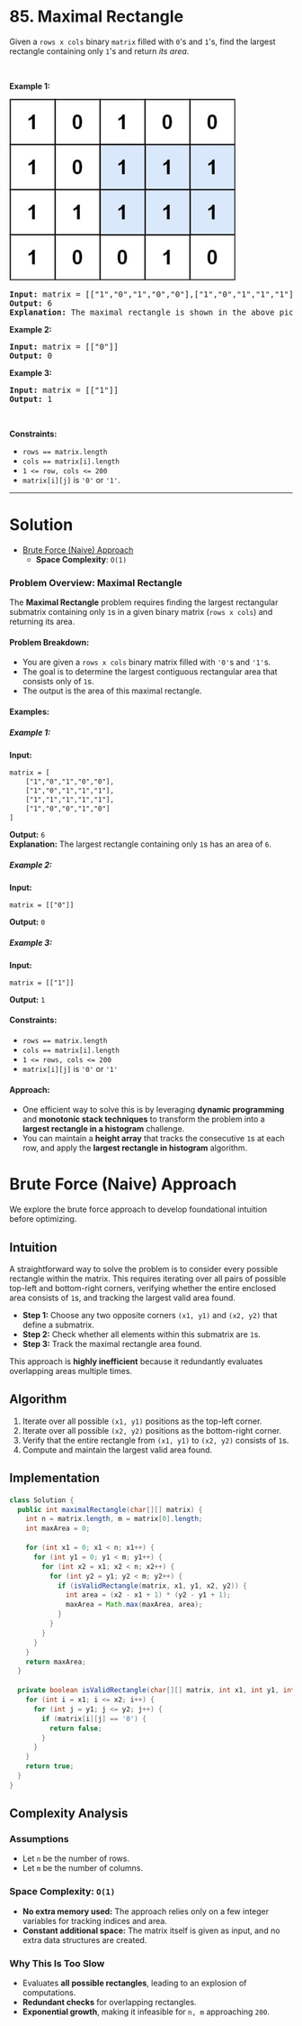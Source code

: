 # 85. Maximal Rectangle

<p>Given a <code>rows x cols</code>&nbsp;binary <code>matrix</code> filled with <code>0</code>'s and <code>1</code>'s, find the largest rectangle containing only <code>1</code>'s and return <em>its area</em>.</p>

<p>&nbsp;</p>
<p><strong class="example">Example 1:</strong></p>
<img alt="" style="width: 402px; height: 322px;" src="img/85-1.jpg">
<pre><strong>Input:</strong> matrix = [["1","0","1","0","0"],["1","0","1","1","1"],["1","1","1","1","1"],["1","0","0","1","0"]]
<strong>Output:</strong> 6
<strong>Explanation:</strong> The maximal rectangle is shown in the above picture.
</pre>

<p><strong class="example">Example 2:</strong></p>

<pre><strong>Input:</strong> matrix = [["0"]]
<strong>Output:</strong> 0
</pre>

<p><strong class="example">Example 3:</strong></p>

<pre><strong>Input:</strong> matrix = [["1"]]
<strong>Output:</strong> 1
</pre>

<p>&nbsp;</p>
<p><strong>Constraints:</strong></p>

<ul>
	<li><code>rows == matrix.length</code></li>
	<li><code>cols == matrix[i].length</code></li>
	<li><code>1 &lt;= row, cols &lt;= 200</code></li>
	<li><code>matrix[i][j]</code> is <code>'0'</code> or <code>'1'</code>.</li>
</ul>

---

# Solution

- [Brute Force (Naive) Approach](#brute-force-naive-approach)
  - **Space Complexity**: `O(1)`

### Problem Overview: Maximal Rectangle

The **Maximal Rectangle** problem requires finding the largest rectangular submatrix containing only `1`s in a given binary matrix (`rows x cols`) and returning its area.

#### Problem Breakdown:
- You are given a `rows x cols` binary matrix filled with `'0'`s and `'1'`s.
- The goal is to determine the largest contiguous rectangular area that consists only of `1`s.
- The output is the area of this maximal rectangle.

#### Examples:
##### Example 1:
**Input:**  
```
matrix = [
    ["1","0","1","0","0"],
    ["1","0","1","1","1"],
    ["1","1","1","1","1"],
    ["1","0","0","1","0"]
]
```
**Output:** `6`  
**Explanation:** The largest rectangle containing only `1`s has an area of `6`.

##### Example 2:
**Input:**  
```
matrix = [["0"]]
```
**Output:** `0`

##### Example 3:
**Input:**  
```
matrix = [["1"]]
```
**Output:** `1`

#### Constraints:
- `rows == matrix.length`
- `cols == matrix[i].length`
- `1 <= rows, cols <= 200`
- `matrix[i][j]` is `'0'` or `'1'`

#### Approach:
- One efficient way to solve this is by leveraging **dynamic programming** and **monotonic stack techniques** to transform the problem into a **largest rectangle in a histogram** challenge.
- You can maintain a **height array** that tracks the consecutive `1`s at each row, and apply the **largest rectangle in histogram** algorithm.

# Brute Force (Naive) Approach

We explore the brute force approach to develop foundational intuition before optimizing.

## **Intuition**
A straightforward way to solve the problem is to consider every possible rectangle within the matrix. This requires iterating over all pairs of possible top-left and bottom-right corners, verifying whether the entire enclosed area consists of `1`s, and tracking the largest valid area found.

- **Step 1:** Choose any two opposite corners `(x1, y1)` and `(x2, y2)` that define a submatrix.
- **Step 2:** Check whether all elements within this submatrix are `1`s.
- **Step 3:** Track the maximal rectangle area found.

This approach is **highly inefficient** because it redundantly evaluates overlapping areas multiple times.

## **Algorithm**
1. Iterate over all possible `(x1, y1)` positions as the top-left corner.
2. Iterate over all possible `(x2, y2)` positions as the bottom-right corner.
3. Verify that the entire rectangle from `(x1, y1)` to `(x2, y2)` consists of `1`s.
4. Compute and maintain the largest valid area found.

## **Implementation**

```java
class Solution {
  public int maximalRectangle(char[][] matrix) {
    int n = matrix.length, m = matrix[0].length;
    int maxArea = 0;

    for (int x1 = 0; x1 < n; x1++) {
      for (int y1 = 0; y1 < m; y1++) {
        for (int x2 = x1; x2 < n; x2++) {
          for (int y2 = y1; y2 < m; y2++) {
            if (isValidRectangle(matrix, x1, y1, x2, y2)) {
              int area = (x2 - x1 + 1) * (y2 - y1 + 1);
              maxArea = Math.max(maxArea, area);
            }
          }
        }
      }
    }
    return maxArea;
  }

  private boolean isValidRectangle(char[][] matrix, int x1, int y1, int x2, int y2) {
    for (int i = x1; i <= x2; i++) {
      for (int j = y1; j <= y2; j++) {
        if (matrix[i][j] == '0') {
          return false;
        }
      }
    }
    return true;
  }
}
```

## **Complexity Analysis**

### **Assumptions**
- Let `n` be the number of rows.
- Let `m` be the number of columns.

### **Space Complexity: `O(1)`**
- **No extra memory used:** The approach relies only on a few integer variables for tracking indices and area.
- **Constant additional space:** The matrix itself is given as input, and no extra data structures are created.

### **Why This Is Too Slow**
- Evaluates **all possible rectangles**, leading to an explosion of computations.
- **Redundant checks** for overlapping rectangles.
- **Exponential growth**, making it infeasible for `n, m` approaching `200`.